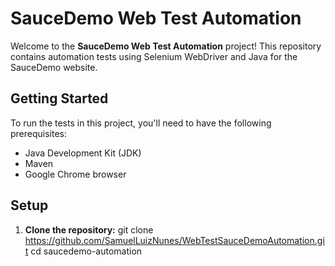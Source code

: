 # SauceDemo Web Test Automation

Welcome to the **SauceDemo Web Test Automation** project! This repository contains automation tests using Selenium WebDriver and Java for the SauceDemo website.

## Getting Started

To run the tests in this project, you'll need to have the following prerequisites:

- Java Development Kit (JDK)
- Maven
- Google Chrome browser

## Setup

1. **Clone the repository:**
   git clone https://github.com/SamuelLuizNunes/WebTestSauceDemoAutomation.git
   cd saucedemo-automation

